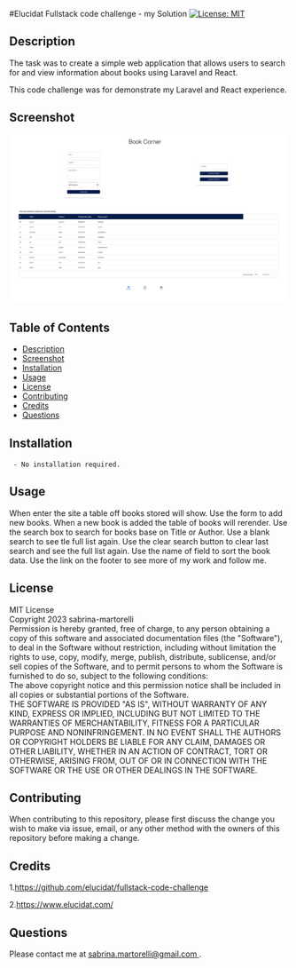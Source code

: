 #Elucidat Fullstack code challenge - my Solution
[![License: MIT](https://img.shields.io/badge/License-MIT-yellow.svg)](https://opensource.org/licenses/MIT)

## Description

The task was to create a simple web application that allows users to search for and view information about books using Laravel and React. 

This code challenge was for demonstrate my Laravel and React experience.


## Screenshot

![screenshot](./src/assets/images/screenshot.png)



## Table of Contents   
  - [Description](#description) 
  - [Screenshot](#screenshot) 
  - [Installation](#installation) 
  - [Usage](#usage)
  - [License](#license)
  - [Contributing](#contributing)
  - [Credits](#credits)
  - [Questions](#questions)

##  Installation 

     - No installation required.

##  Usage 

When enter the site a table off books stored will show.
Use the form to add new books. When a new book is added the table of books will rerender.
Use the search box to search for books base on Title or Author. Use a blank search to see tle full list again. Use the clear search button to clear last search and see the full list again. 
Use the name of field to sort the book data. 
Use the link on the footer to see more of my work and follow me. 



##  License 
MIT License   
                        Copyright 2023 sabrina-martorelli   
                        Permission is hereby granted, free of charge, to any person obtaining a copy of this software and associated documentation files (the "Software"), to deal in the Software without restriction, including without limitation the rights to use, copy, modify, merge, publish, distribute, sublicense, and/or sell copies of the Software, and to permit persons to whom the Software is furnished to do so, subject to the following conditions:  
                        The above copyright notice and this permission notice shall be included in all copies or substantial portions of the Software.   
                        THE SOFTWARE IS PROVIDED "AS IS", WITHOUT WARRANTY OF ANY KIND, EXPRESS OR IMPLIED, INCLUDING BUT NOT LIMITED TO THE WARRANTIES OF MERCHANTABILITY, FITNESS FOR A PARTICULAR PURPOSE AND NONINFRINGEMENT. IN NO EVENT SHALL THE AUTHORS OR COPYRIGHT HOLDERS BE LIABLE FOR ANY CLAIM, DAMAGES OR OTHER LIABILITY, WHETHER IN AN ACTION OF CONTRACT, TORT OR OTHERWISE, ARISING FROM, OUT OF OR IN CONNECTION WITH THE SOFTWARE OR THE USE OR OTHER DEALINGS IN THE SOFTWARE.
##  Contributing 
When contributing to this repository, please first discuss the change you wish to make via issue, email, or any other method with the owners of this repository before making a change.

##  Credits

1.https://github.com/elucidat/fullstack-code-challenge

2.https://www.elucidat.com/

##  Questions

 Please contact me at [sabrina.martorelli@gmail.com ](mailto:sabrina.martorelli@gmail.com).